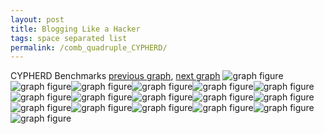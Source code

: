 ```yaml
---
layout: post
title: Blogging Like a Hacker
tags: space separated list
permalink: /comb_quadruple_CYPHERD/
---
```


CYPHERD Benchmarks
[previous graph](./comb_quadruple_AVL/), [next graph](./comb_quadruple_EGG/)
<img src="./images/quadruple/CYPHERD/CYPHERD-AVL_box.png" alt="graph figure"><img src="./images/quadruple/CYPHERD/CYPHERD-A_box.png" alt="graph figure"><img src="./images/quadruple/CYPHERD/CYPHERD-CYPHERD_box.png" alt="graph figure"><img src="./images/quadruple/CYPHERD/CYPHERD-EGG_box.png" alt="graph figure"><img src="./images/quadruple/CYPHERD/CYPHERD-FACE_box.png" alt="graph figure"><img src="./images/quadruple/CYPHERD/CYPHERD-FLOYD_box.png" alt="graph figure"><img src="./images/quadruple/CYPHERD/CYPHERD-F_box.png" alt="graph figure"><img src="./images/quadruple/CYPHERD/CYPHERD-H_box.png" alt="graph figure"><img src="./images/quadruple/CYPHERD/CYPHERD-JSOND_box.png" alt="graph figure"><img src="./images/quadruple/CYPHERD/CYPHERD-K_box.png" alt="graph figure"><img src="./images/quadruple/CYPHERD/CYPHERD-O_box.png" alt="graph figure"><img src="./images/quadruple/CYPHERD/CYPHERD-PDFD_box.png" alt="graph figure"><img src="./images/quadruple/CYPHERD/CYPHERD-RB_box.png" alt="graph figure"><img src="./images/quadruple/CYPHERD/CYPHERD-ROD_box.png" alt="graph figure"><img src="./images/quadruple/CYPHERD/CYPHERD-SMATRIX_box.png" alt="graph figure"><img src="./images/quadruple/CYPHERD/CYPHERD-SORTD_box.png" alt="graph figure"><img src="./images/quadruple/CYPHERD/CYPHERD-ZB_box.png" alt="graph figure">